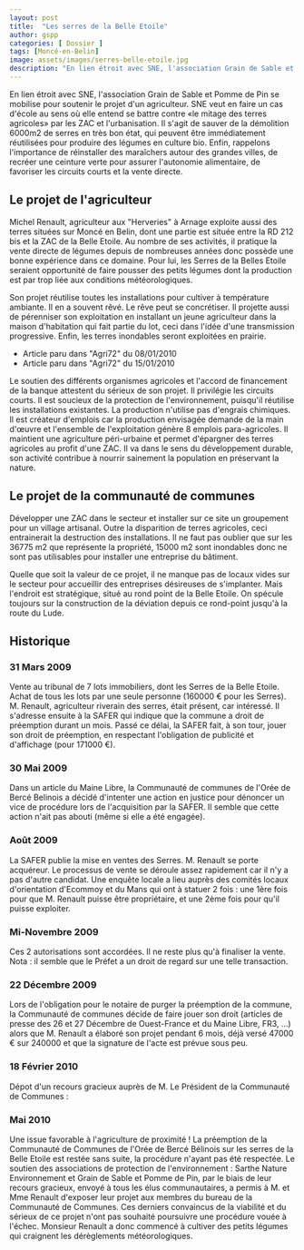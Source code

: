 ```yaml
---
layout: post
title:  "Les serres de la Belle Etoile"
author: gspp
categories: [ Dossier ]
tags: [Moncé-en-Belin]
image: assets/images/serres-belle-etoile.jpg
description: "En lien étroit avec SNE, l'association Grain de Sable et Pomme de Pin se mobilise pour soutenir le projet d'un agriculteur. SNE veut en faire un cas d'école au sens où elle entend se battre contre «le mitage des terres agricoles» par les ZAC et l'urbanisation."
---
```

En lien étroit avec SNE, l'association Grain de Sable et Pomme de Pin se mobilise pour soutenir le projet d'un agriculteur. SNE veut en faire un cas d'école au sens où elle entend se battre contre «le mitage des terres agricoles» par les ZAC et l'urbanisation.
Il s'agit de sauver de la démolition 6000m2 de serres en très bon état, qui peuvent être immédiatement réutilisées pour produire des légumes en culture bio.
Enfin, rappelons l'importance de réinstaller des maraîchers autour des grandes villes, de recréer une ceinture verte pour assurer l'autonomie alimentaire, de favoriser les circuits courts et la vente directe.

## Le projet de l'agriculteur
Michel Renault, agriculteur aux "Herveries" à Arnage exploite aussi des terres situées sur Moncé en Belin, dont une partie est située entre la RD 212 bis et la ZAC de la Belle Etoile.
Au nombre de ses activités, il pratique la vente directe de légumes depuis de nombreuses années donc possède une bonne expérience dans ce domaine.
Pour lui, les Serres de la Belles Etoile seraient opportunité de faire pousser des petits légumes dont la production est par trop liée aux conditions météorologiques.

Son projet réutilise toutes les installations pour cultiver à température ambiante. Il en a souvent rêvé. Le rêve peut se concrétiser.
Il projette aussi de pérenniser son exploitation en installant un jeune agriculteur dans la maison d'habitation qui fait partie du lot, ceci dans l'idée d'une transmission progressive.
Enfin, les terres inondables seront exploitées en prairie.


- Article paru dans "Agri72" du 08/01/2010	
- Article paru dans "Agri72" du 15/01/2010

Le soutien des différents organismes agricoles et l'accord de financement de la banque attestent du sérieux de son projet.
Il privilégie les circuits courts.
Il est soucieux de la protection de l'environnement, puisqu'il réutilise les installations existantes.
La production n'utilise pas d'engrais chimiques.
Il est créateur d'emplois car la production envisagée demande de la main d'œuvre et l'ensemble de l'exploitation génère 8 emplois para-agricoles.
Il maintient une agriculture péri-urbaine et permet d'épargner des terres agricoles au profit d'une ZAC.
Il va dans le sens du développement durable, son activité contribue à nourrir sainement la population en préservant la nature.

## Le projet de la communauté de communes
Développer une ZAC dans le secteur et installer sur ce site un groupement pour un village artisanal. Outre la disparition de terres agricoles, ceci entrainerait la destruction des installations.
Il ne faut pas oublier que sur les 36775 m2 que représente la propriété, 15000 m2 sont inondables donc ne sont pas utilisables pour installer une entreprise du bâtiment.

Quelle que soit la valeur de ce projet, il ne manque pas de locaux vides sur le secteur pour accueillir des entreprises désireuses de s'implanter.
Mais l'endroit est stratégique, situé au rond point de la Belle Etoile. On spécule toujours sur la construction de la déviation depuis ce rond-point jusqu'à la route du Lude.

## Historique
### 31 Mars 2009
Vente au tribunal de 7 lots immobiliers, dont les Serres de la Belle Etoile. Achat de tous les lots par une seule personne (160000 € pour les Serres).
M. Renault, agriculteur riverain des serres, était présent, car intéressé. Il s'adresse ensuite à la SAFER qui indique que la commune a droit de préemption durant un mois.
Passé ce délai, la SAFER fait, à son tour, jouer son droit de préemption, en respectant l'obligation de publicité et d'affichage (pour 171000 €).

### 30 Mai 2009
Dans un article du Maine Libre, la Communauté de communes de l'Orée de Bercé Belinois a décidé d'intenter une action en justice pour dénoncer un vice de procédure lors de l'acquisition par la SAFER.
Il semble que cette action n'ait pas abouti (même si elle a été engagée).

### Août 2009
La SAFER publie la mise en ventes des Serres. M. Renault se porte acquéreur. Le processus de vente se déroule assez rapidement car il n'y a pas d'autre candidat.
Une enquête locale a lieu auprès des comités locaux d'orientation d'Ecommoy et du Mans qui ont à statuer 2 fois : une 1ère fois pour que M. Renault puisse être propriétaire, et une 2ème fois pour qu'il puisse exploiter.

### Mi-Novembre 2009
Ces 2 autorisations sont accordées. Il ne reste plus qu'à finaliser la vente.
Nota : il semble que le Préfet a un droit de regard sur une telle transaction.

### 22 Décembre 2009
Lors de l'obligation pour le notaire de purger la préemption de la commune, la Communauté de communes décide de faire jouer son droit (articles de presse des 26 et 27 Décembre de Ouest-France et du Maine Libre, FR3, ...) alors que M. Renault a élaboré son projet pendant 6 mois, déjà versé 47000 € sur 240000 et que la signature de l'acte est prévue sous peu.

### 18 Février 2010
Dépot d'un recours gracieux auprès de M. Le Président de la Communauté de Communes : 

### Mai 2010
Une issue favorable à l'agriculture de proximité !
La préemption de la Communauté de Communes de l'Orée de Bercé Bélinois sur les serres de la Belle Etoile est restée sans suite, la procédure n'ayant pas été respectée. Le soutien des associations de protection de l'environnement : Sarthe Nature Environnement et Grain de Sable et Pomme de Pin, par le biais de leur recours gracieux, envoyé à tous les élus communautaires, a permis à M. et Mme Renault d'exposer leur projet aux membres du bureau de la Communauté de Communes. Ces derniers convaincus de la viabilité et du sérieux de ce projet n'ont pas souhaité poursuivre une procédure vouée à l'échec.
Monsieur Renault a donc commencé à cultiver des petits légumes qui craignent les dérèglements météorologiques.